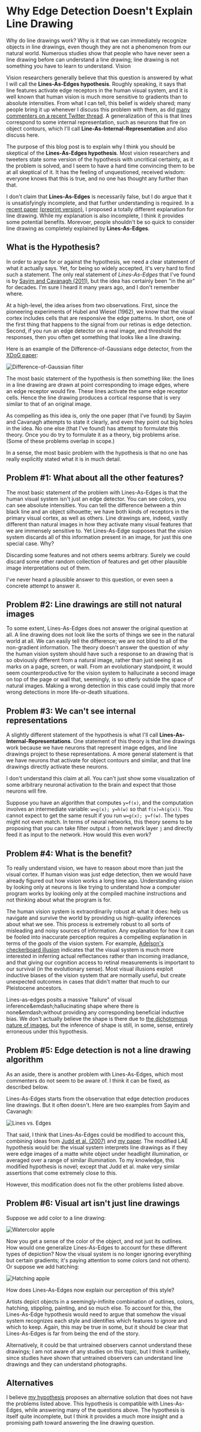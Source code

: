 # Why Edge Detection Doesn't Explain Line Drawing


Why do line drawings work? Why is it that we can immediately recognize objects in line drawings, even though they are not a phenomenon from our natural world. Numerous studies show that people who have never seen a line drawing before can understand a line drawing; line drawing is not something you have to learn to understand. 
Vision 

Vision researchers generally believe that this question is answered by what I will call the **Lines-As-Edges hypothesis**. Roughly speaking, it says that line features activate edge receptors in the human visual system, and it is well known that human vision is much more sensitive to gradients than to absolute intensities. From what I can tell, this belief is widely shared; many people bring it up whenever I discuss this problem with them, as did [many commenters on a recent Twitter thread](https://twitter.com/hardmaru/status/1250979159779635200?s=20).  A generalization of this is that lines correspond to some internal representation, such as neurons that fire on object contours, which I'll call **Line-As-Internal-Representation** and also discuss here.

The purpose of this blog post is to explain why I think you should be skeptical of the **Lines-As-Edges hypothesis**. Most vision researchers and tweeters state some version of the hypothesis with uncritical certainty, as it the problem is solved, and I seem to have a hard time convincing them to be at all skeptical of it.  It has the feeling of unquestioned, received wisdom: everyone knows that this is true, and no one has thought any further than that.

I don't claim that **Lines-As-Edges** is necessarily false, but I do argue that it is unsatisfyingly incomplete, and that further understanding is required. In a [recent paper](https://journals.sagepub.com/doi/abs/10.1177/0301006620908207?journalCode=peca) [(preprint version)](https://arxiv.org/abs/2002.06260), I proposed a totally different explanation for line drawing. While my explanation is also incomplete, I think it provides some potential benefits. Morevoer, people shouldn't be so quick to consider line drawing as completely explained by **Lines-As-Edges**.  


What is the Hypothesis?
------------

In order to argue for or against the hypothesis, we need a clear statement of what it actually says. Yet, for being so widely accepted, it's very hard to find such a statement.  The only real statement of *Lines-As-Edges* that I've found is by [Sayim and Cavanagh (2011)](https://www.frontiersin.org/articles/10.3389/fnhum.2011.00118/full), but the idea has certainly been "in the air" for decades.  I'm sure I heard it many years ago, and I don't remember where.

At a high-level, the idea arises from two observations. First, since the pioneering experiments of Hubel and Wiesel (1962), we know that the visual cortex includes cells that are responsive the edge patterns. In short, one of the first thing that happens to the signal from our retinas is edge detection.  Second, if you run an edge detector on a real image, and threshold the responses, then you often get something that looks like a line drawing.

Here is an example of the Difference-of-Gaussians edge detector, from the [XDoG paper](https://www.kyprianidis.com/p/cag2012/):

![Difference-of-Gaussian filter](../../../images/DoG.jpg)

The most basic statement of the hypothesis is then something like: the lines in a line drawing are drawn at point corresponding to image edges, where an edge receptor would fire. These lines activate the same edge receptor cells. Hence the line drawing produces a cortical response that is very similar to that of an original image.

As compelling as this idea is, only the one paper (that I've found) by Sayim and Cavanagh attempts to state it clearly, and even they point out big holes in the idea.  No one else (that I've found) has attempt to formulate this theory. Once you do try to formulate it as a theory, big problems arise.  (Some of these problems overlap in scope.)  

In a sense, the most basic problem with the hypothesis is that no one has really explicitly stated what it is in much detail.


Problem #1: What about all the other features?
------------

The most basic statement of the problem with Lines-As-Edges is that the human visual system isn't just an edge detector. You can see colors, you can see absolute intensities. You can tell the difference between a thin black line and an object silhouette; we have both kinds of receptors in the primary visual cortex, as well as others.  Line drawings are, indeed, vastly different than natural images in how they activate many visual features that we are immensely sensitive to.  Yet Lines-As-Edge supposes that the vision system discards all of this information present in an image, for just this one special case. Why?

Discarding some features and not others seems arbitrary. Surely we could discard some other random collection of features and get other plausible image interpretations out of them.

I've never heard a plausible answer to this question, or even seen a concrete attempt to answer it.  


Problem #2: Line drawings are still not natural images
------------

To some extent, Lines-As-Edges does not answer the original question at all. A line drawing does not look like the sorts of things we see in the natural world at all. We can easily tell the difference; we are not blind to all of the non-gradient information. The theory doesn't answer the question of _why_ the human vision system should have such a response to an drawing that is so obviously different from a natural image, rather than just seeing it as marks on a page, screen, or wall. From an evolutionary standpoint, it would seem counterproductive for the vision system to hallucinate a second image on top of the page or wall that, seemingly, is so utterly outside the space of natural images. Making a wrong detection in this case could imply that more wrong detections in more life-or-death situations.  


Problem #3: We can't see internal representations
------------

A slightly different statement of the hypothesis is what I'll call **Lines-As-Internal-Representations**. One statement of this theory is that line drawings work because we have neurons that represent image edges, and line drawings project to these representations.  A more general statement is that we have neurons that activate for object contours and similar, and that line drawings directly activate these neurons.

I don't understand this claim at all. You can't just show some visualization of some arbitrary neuronal activation to the brain and expect that those neurons will fire.

Suppose you have an algorithm that computes `y=f(x)`, and the computation involves an intermediate variable: `w=g(x); y=h(w)` so that `f(x)=h(g(x))`. You cannot expect to get the same result if you run `w=g(x); y=f(w)`. The types might not even match.  In terms of neural networks, this theory seems to be proposing that you can take filter output `i` from network layer `j` and directly feed it as input to the network. How would this even work?


Problem #4: What is the benefit?
------------

To really understand vision, we have to reason about more than just the visual cortex. If human vision was just edge detection, then we would have already figured out how vision works a long time ago.  Understanding vision by looking only at neurons is like trying to understand how a computer program works by looking only at the compiled machine instructions and not thinking about what the program is for.

The human vision system is extraordinarily robust at what it does: help us navigate and survive the world by providing us high-quality inferences about what we see. This process is extremely robust to all sorts of misleading and noisy sources of information.  Any explanation for how it can be fooled into inaccurate perception requires a compelling explanation in terms of the _goals_ of the vision system. For example, [Adelson's checkerboard illusion](https://en.wikipedia.org/wiki/Checker_shadow_illusion) indicates that the visual system is much more interested in inferring actual reflectances rather than incoming irradiance, and that giving our cognition access to retinal measurements is important to our survival (in the evolutionary sense).  Most visual illusions exploit inductive biases of the vision system that are normally useful, but create unexpected outcomes in cases that didn't matter that much to our Pleistocene ancestors. 

Lines-as-edges posits a massive "failure" of visual inference&emdash;hallucinating shape where there is none&emdash;without providing any corresponding beneficial inductive bias.  We don't actually believe the shape is there due to [the dichotomous nature of images](https://www.frontiersin.org/articles/10.3389/fnhum.2015.00295/full), but the inference of shape is still, in some, sense, entirely erroneous under this hypothesis.



Problem #5: Edge detection is not a line drawing algorithm
------------

As an aside, there is another problem with Lines-As-Edges, which most commenters do not seem to be aware of. I think it can be fixed, as described below.

Lines-As-Edges starts from the observation that edge detection produces line drawings. But it often doesn't.  Here are two examples from Sayim and Cavanagh:

![Lines vs. Edges](../../../images/sayim.jpg)

That said, I think that Lines-As-Edges could be modified to account this, combining ideas from [Judd et al. (2007)](http://people.csail.mit.edu/tjudd/apparentridges.html) and [my paper](https://journals.sagepub.com/doi/abs/10.1177/0301006620908207?journalCode=peca).  The modified LAE hypothesis would be: the visual system interprets line drawings as if they were edge images of a matte white object under headlight illumination, or averaged over a range of similar illumination. To my knowledge, this modified hypothesis is novel; except that Judd et al. make very similar assertions that come extremely close to this.

However, this modification does not fix the other problems listed above.


Problem #6: Visual art isn't just line drawings
-------------

Suppose we add color to a line drawing:

![Watercolor apple](../../../images/apple-watercolor2.jpg)

Now you get a sense of the color of the object, and not just its outlines.  How would one generalize Lines-As-Edges to account for these different types of depiction? Now the visual system is no longer ignoring everything but certain gradients; it's paying attention to some colors (and not others).  Or suppose we add hatching:

![Hatching apple](../../../images/apple-sketchy2.jpg)

How does Lines-As-Edges now explain our perception of this style?

Artists depict objects in a seemingly-infinite combination of outlines, colors, hatching, stippling, painting, and so much else. To account for this, the Lines-As-Edge hypothesis would need to argue that somehow the visual system recognizes each style and identifies which features to ignore and which to keep.  Again, this may be true in some, but it should be clear that Lines-As-Edges is far from being the end of the story.

Alternatively, it could be that untrained observers cannot understand these drawings; I am not aware of any studies on this topic, but I think it unlikely, since studies have shown that untrained observers can understand line drawings and they can understand photographs.



Alternatives
------------

I believe [my hypothesis](https://journals.sagepub.com/doi/abs/10.1177/0301006620908207?journalCode=peca) proposes an alternative solution that does not have the problems listed above. This hypothesis is compatible with Lines-As-Edges, while answering many of the questions above.  The hypothesis is itself quite incomplete, but I think it provides a much more insight and a promising path toward answering the line drawing question.